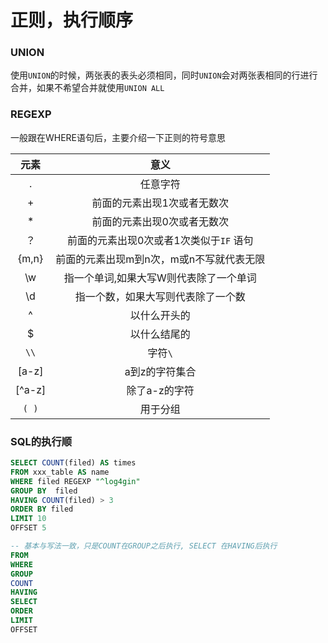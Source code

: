 # 正则，执行顺序

### UNION

使用`UNION`的时候，两张表的表头必须相同，同时`UNION`会对两张表相同的行进行合并，如果不希望合并就使用`UNION ALL`

### REGEXP

一般跟在WHERE语句后，主要介绍一下正则的符号意思

|  元素  |                   意义                   |
| :----: | :--------------------------------------: |
|   .    |                 任意字符                 |
|   +    |       前面的元素出现1次或者无数次        |
|   *    |       前面的元素出现0次或者无数次        |
|   ？   | 前面的元素出现0次或者1次类似于`IF` 语句  |
| {m,n}  | 前面的元素出现m到n次，m或n不写就代表无限 |
|   \w   |  指一个单词,如果大写W则代表除了一个单词  |
|   \d   |    指一个数，如果大写则代表除了一个数    |
|   ^    |               以什么开头的               |
|   $    |               以什么结尾的               |
|  `\\`  |                 字符`\`                  |
| [a-z]  |              a到z的字符集合              |
| [^a-z] |              除了a-z的字符               |
| `( )`  |                 用于分组                 |

### SQL的执行顺

```sql
SELECT COUNT(filed) AS times
FROM xxx_table AS name
WHERE filed REGEXP "^log4gin"
GROUP BY  filed
HAVING COUNT(filed) > 3
ORDER BY filed
LIMIT 10
OFFSET 5

-- 基本与写法一致，只是COUNT在GROUP之后执行, SELECT 在HAVING后执行
FROM
WHERE
GROUP
COUNT
HAVING
SELECT
ORDER
LIMIT
OFFSET
```



